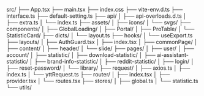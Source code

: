 src/
├── App.tsx
├── main.tsx
├── index.css
├── vite-env.d.ts
├── interface.ts
├── default-setting.ts
├── api/
│   ├── api-overloads.d.ts
│   ├── extra.ts
│   └── index.ts
├── assets/
│   ├── icons/
│   └── svgs/
├── components/
│   ├── GlobalLoading/
│   ├── Portal/
│   ├── ProTable/
│   └── StatisticCard/
├── dicts/
│   └── layout.ts
├── hooks/
│   └── useExport.ts
├── layouts/
│   ├── AuthGuard.tsx
│   ├── index.tsx
│   ├── commonPage/
│   ├── content/
│   ├── header/
│   └── slide/
├── pages/
│   ├── user/
│   ├── account/
│   ├── statistic/
│   ├── download-statistic/
│   ├── ai-assistant-statistic/
│   ├── brand-info-statistic/
│   ├── reddit-statistic/
│   ├── login/
│   ├── reset-password/
│   └── library/
├── request/
│   ├── axios.ts
│   ├── index.ts
│   └── yttRequest.ts
├── router/
│   ├── index.tsx
│   ├── provider.tsx
│   └── routes.tsx
├── stores/
│   ├── global.ts
│   └── statistic.ts
└── utils/
